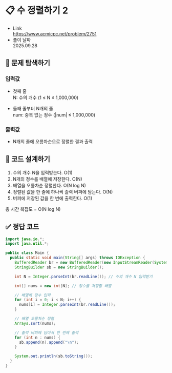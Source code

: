 # 📋 수 정렬하기 2
- Link<br>
https://www.acmicpc.net/problem/2751
- 풀이 날짜<br>
2025.09.28

## 🔎 문제 탐색하기

### 입력값
- 첫째 줄<br>
N: 수의 개수 (1 ≤ N ≤ 1,000,000)<br>

- 둘째 줄부터 N개의 줄<br>
num: 중복 없는 정수 (|num| ≤ 1,000,000)

### 출력값
- N개의 줄에 오름차순으로 정렬한 결과 출력<br>

## 📝 코드 설계하기
1. 수의 개수 N을 입력받는다. O(1)
2. N개의 정수를 배열에 저장한다. O(N)
3. 배열을 오름차순 정렬한다. O(N log N)
4. 정렬된 값을 한 줄에 하나씩 출력 버퍼에 담는다. O(N)
5. 버퍼에 저장된 값을 한 번에 출력한다. O(1)

총 시간 복잡도 = O(N log N)

## ✅ 정답 코드
```java
import java.io.*;
import java.util.*;

public class Main {
  public static void main(String[] args) throws IOException {
    BufferedReader br = new BufferedReader(new InputStreamReader(System.in));
    StringBuilder sb = new StringBuilder();

    int N = Integer.parseInt(br.readLine()); // 수의 개수 N 입력받기

    int[] nums = new int[N]; // 정수를 저장할 배열

    // 배열에 정수 입력
    for (int i = 0; i < N; i++) {
      nums[i] = Integer.parseInt(br.readLine()); 
    }

    // 배열 오름차순 정렬
    Arrays.sort(nums);

    // 출력 버퍼에 담아서 한 번에 출력
    for (int n : nums) {
      sb.append(n).append("\n");
    }

    System.out.println(sb.toString());
  }
}
```